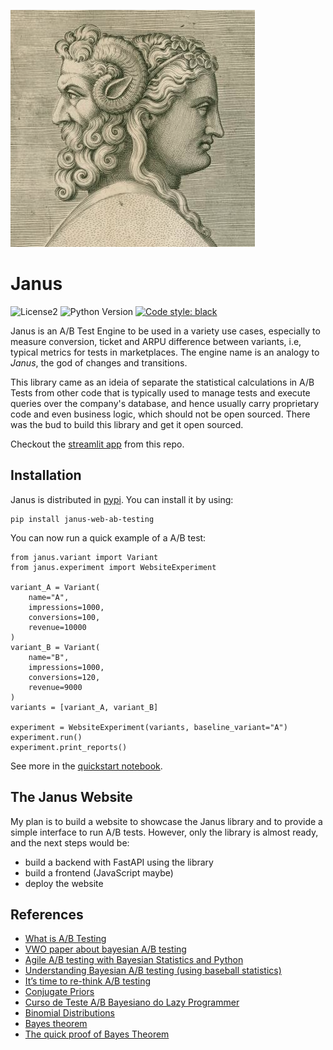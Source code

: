 ![janus](logo.png)
# Janus

![License2](https://img.shields.io/github/license/lgabs/janus)
![Python Version](https://img.shields.io/badge/python-3.7%20%7C%203.8-brightgreen.svg)
[![Code style: black](https://img.shields.io/badge/code%20style-black-000000.svg)](https://github.com/psf/black)


Janus is an A/B Test Engine to be used in a variety use cases, especially to measure conversion, ticket and ARPU difference between variants, i.e, typical metrics for tests in marketplaces. The engine name is an analogy to _Janus_, the god of changes and transitions.

This library came as an ideia of separate the statistical calculations in A/B Tests from other code that is typically used to manage tests and execute queries over the company's database, and hence usually carry proprietary code and even business logic, which should not be open sourced. There was the bud to build this library and get it open sourced.

Checkout the [streamlit app](https://lgabs-janus-homepage-31diny.streamlit.app/) from this repo.

## Installation

Janus is distributed in [pypi](https://pypi.org/project/janus-web-ab-testing/). You can install it by using:
```
pip install janus-web-ab-testing
```

You can now run a quick example of a A/B test:
```
from janus.variant import Variant
from janus.experiment import WebsiteExperiment

variant_A = Variant(
    name="A",
    impressions=1000, 
    conversions=100, 
    revenue=10000
)
variant_B = Variant(
    name="B",
    impressions=1000, 
    conversions=120, 
    revenue=9000
)
variants = [variant_A, variant_B]

experiment = WebsiteExperiment(variants, baseline_variant="A")
experiment.run()
experiment.print_reports()
```

See more in the [quickstart notebook](examples/Janus%20Quickstart.ipynb).

## The Janus Website

My plan is to build a website to showcase the Janus library and to provide a simple interface to run A/B tests. However, only the library is almost ready, and the next steps would be:
- build a backend with FastAPI using the library
- build a frontend (JavaScript maybe)
- deploy the website


## References
* [What is A/B Testing](https://en.wikipedia.org/wiki/A/B_testing)
* [VWO paper about bayesian A/B testing](https://vwo.com/downloads/VWO_SmartStats_technical_whitepaper.pdf)
* [Agile A/B testing with Bayesian Statistics and Python](https://web.archive.org/web/20150419163005/http://www.bayesianwitch.com/blog/2014/bayesian_ab_test.html)
* [Understanding Bayesian A/B testing (using baseball statistics)](http://varianceexplained.org/r/bayesian_ab_baseball/)
* [It’s time to re-think A/B testing](https://mobiledevmemo.com/its-time-to-abandon-a-b-testing/)
* [Conjugate Priors](https://en.wikipedia.org/wiki/Conjugate_prior)
* [Curso de Teste A/B Bayesiano do Lazy Programmer](https://www.udemy.com/course/bayesian-machine-learning-in-python-ab-testing)
* [Binomial Distributions](https://www.youtube.com/watch?v=8idr1WZ1A7Q)
* [Bayes theorem](https://www.youtube.com/watch?v=HZGCoVF3YvM&t=9s)
* [The quick proof of Bayes Theorem](https://www.youtube.com/watch?v=U_85TaXbeIo)
